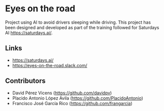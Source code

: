 # Eyes on the road

Project using AI to avoid drivers sleeping while driving. This project has been designed and developed as part of the training followed for Saturdays AI https://saturdays.ai/.

## Links

- https://saturdays.ai/
- https://eyes-on-the-road.slack.com/

## Contributors

- David Pérez Vicens (https://github.com/davidpv)
- Placido Antonio López Ávila (https://github.com/PlacidoAntonio)
- Francisco José García Rico (https://github.com/frangarcia)
